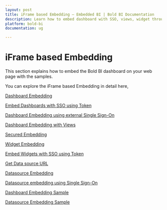 ```yaml
---
layout: post
title: iFrame based Embedding – Embedded BI | Bold BI Documentation
description: Learn how to embed dashboard with SSO, views, widget through iFrame-based embedding in Bold BI deployed in your server.
platform: bold-bi
documentation: ug

---
```


# iFrame based Embedding

This section explains how to embed the Bold BI dashboard on your web page with the samples.

You can explore the iFrame based Embedding in detail here,

[Dashboard Embedding](/embedding-options/iframe-embedding/embedding-a-dashboard/)

[Embed Dashboards with SSO using Token](/embedding-options/iframe-embedding/embed-dashboards-with-sso-using-token/)

[Dashboard Embedding using external Single Sign-On](/embedding-options/iframe-embedding/dashboard-embedding-with-external-sso/)

[Dashboard Embedding with Views](/embedding-options/iframe-embedding/embedding-a-dashboard-with-views/)

[Secured Embedding](/embedding-options/iframe-embedding/secured-embedding/)

[Widget Embedding](/embedding-options/iframe-embedding/embedding-a-widget/)

[Embed Widgets with SSO using Token](/embedding-options/iframe-embedding/embed-widgets-with-sso-using-token/)

[Get Data source URL](/embedding-options/iframe-embedding/get-datasource-url/)

[Datasource Embedding](/embedding-options/iframe-embedding/datasource-embedding/)

[Datasource embedding using Single Sign-On](/embedding-options/iframe-embedding/datasource-embedding-using-single-sign-on/)

[Dashboard Embedding Sample](/embedding-options/iframe-embedding/sample/dashboard-embedding/)

[Datasource Embedding Sample](/embedding-options/iframe-embedding/sample/data-source-embedding/)
